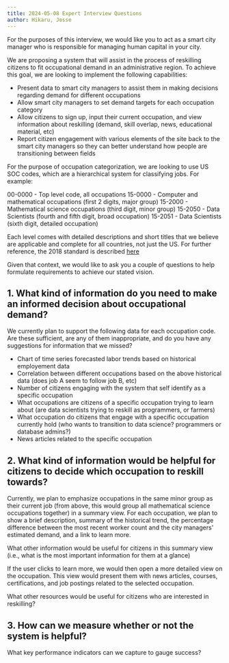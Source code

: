 ```yaml
---
title: 2024-05-08 Expert Interview Questions
author: Hikaru, Jesse
---
```


For the purposes of this interview, we would like you to act as a smart city manager who is responsible for managing human capital in your city. 

We are proposing a system that will assist in the process of reskilling citizens to fit occupational demand in an administrative region. To achieve this goal, we are looking to implement the following capabilities:

* Present data to smart city managers to assist them in making decisions regarding demand for different occupations
* Allow smart city managers to set demand targets for each occupation category
* Allow citizens to sign up, input their current occupation, and view information about reskilling (demand, skill overlap, news, educational material, etc)
* Report citizen engagement with various elements of the site back to the smart city managers so they can better understand how people are transitioning between fields

For the purpose of occupation categorization, we are looking to use US SOC codes, which are a hierarchical system for classifying jobs. For example:

00-0000 - Top level code, all occupations
15-0000 - Computer and mathematical occupations (first 2 digits, major group)
15-2000 - Mathematical science occupations (third digit, minor group)
15-2050 - Data Scientists (fourth and fifth digit, broad occupation)
15-2051 - Data Scientists (sixth digit, detailed occupation)

Each level comes with detailed descriptions and short titles that we believe are applicable and complete for all countries, not just the US. For further reference, the 2018 standard is described [here](https://www.bls.gov/soc/2018/)

Given that context, we would like to ask you a couple of questions to help formulate requirements to achieve our stated vision.

## 1. What kind of information do you need to make an informed decision about occupational demand?

We currently plan to support the following data for each occupation code. Are these sufficient, are any of them inappropriate, and do you have any suggestions for information that we missed?

* Chart of time series forecasted labor trends based on historical employement data
* Correlation between different occupations based on the above historical data (does job A seem to follow job B, etc)
* Number of citizens engaging with the system that self identify as a specific occupation
* What occupations are citizens of a specific occupation trying to learn about (are data scientists trying to reskill as programmers, or farmers)
* What occupation do citizens that engage with a specific occupation currently hold (who wants to transition to data science? programmers or database admins?)
* News articles related to the specific occupation

## 2. What kind of information would be helpful for citizens to decide which occupation to reskill towards?

Currently, we plan to emphasize occupations in the same minor group as their current job (from above, this would group all mathematical science occupations together) in a summary view. For each occupation, we plan to show a brief description, summary of the historical trend, the percentage difference between the most recent worker count and the city managers' estimated demand, and a link to learn more.

What other information would be useful for citizens in this summary view (i.e., what is the most important information for them at a glance)

If the user clicks to learn more, we would then open a more detailed view on the occupation. This view would present them with news articles, courses, certifications, and job postings related to the selected occupation.

What other resources would be useful for citizens who are interested in reskilling?

## 3. How can we measure whether or not the system is helpful?

What key performance indicators can we capture to gauge success?
